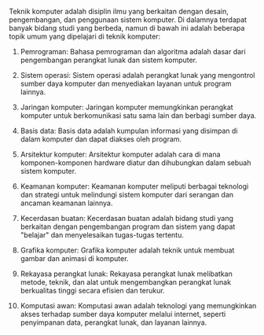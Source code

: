 Teknik komputer adalah disiplin ilmu yang berkaitan dengan desain, pengembangan, dan penggunaan sistem komputer. Di dalamnya terdapat banyak bidang studi yang berbeda, namun di bawah ini adalah beberapa topik umum yang dipelajari di teknik komputer:

1. Pemrograman: Bahasa pemrograman dan algoritma adalah dasar dari pengembangan perangkat lunak dan sistem komputer.

2. Sistem operasi: Sistem operasi adalah perangkat lunak yang mengontrol sumber daya komputer dan menyediakan layanan untuk program lainnya.

3. Jaringan komputer: Jaringan komputer memungkinkan perangkat komputer untuk berkomunikasi satu sama lain dan berbagi sumber daya.

4. Basis data: Basis data adalah kumpulan informasi yang disimpan di dalam komputer dan dapat diakses oleh program.

5. Arsitektur komputer: Arsitektur komputer adalah cara di mana komponen-komponen hardware diatur dan dihubungkan dalam sebuah sistem komputer.

6. Keamanan komputer: Keamanan komputer meliputi berbagai teknologi dan strategi untuk melindungi sistem komputer dari serangan dan ancaman keamanan lainnya.

7. Kecerdasan buatan: Kecerdasan buatan adalah bidang studi yang berkaitan dengan pengembangan program dan sistem yang dapat "belajar" dan menyelesaikan tugas-tugas tertentu.

8. Grafika komputer: Grafika komputer adalah teknik untuk membuat gambar dan animasi di komputer.

9. Rekayasa perangkat lunak: Rekayasa perangkat lunak melibatkan metode, teknik, dan alat untuk mengembangkan perangkat lunak berkualitas tinggi secara efisien dan terukur.

10. Komputasi awan: Komputasi awan adalah teknologi yang memungkinkan akses terhadap sumber daya komputer melalui internet, seperti penyimpanan data, perangkat lunak, dan layanan lainnya.
